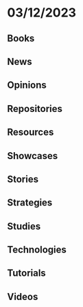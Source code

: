 # 03/12/2023

## Books

## News

## Opinions

## Repositories

## Resources

## Showcases

## Stories

## Strategies

## Studies

## Technologies

## Tutorials

## Videos
